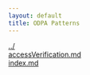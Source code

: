 ```yaml
---
layout: default
title: ODPA Patterns
---
```

  
[../](../)  
[accessVerification.md](./accessVerification.md)  
[index.md](./index.md)  
